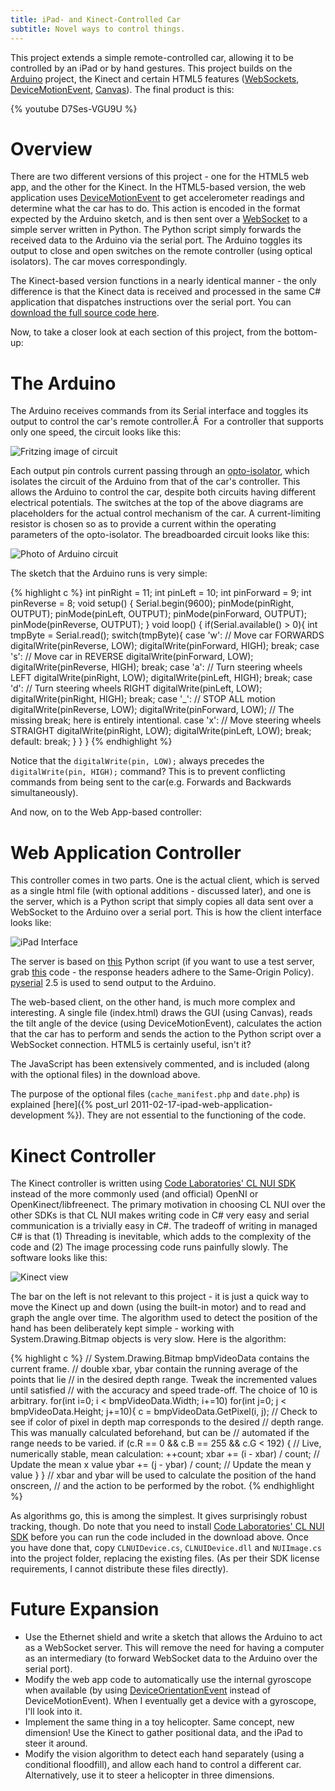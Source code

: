 ```yaml
---
title: iPad- and Kinect-Controlled Car
subtitle: Novel ways to control things.
---
```

This project extends a simple remote-controlled car, allowing it to be controlled by an iPad or by hand gestures. This project builds on the [Arduino](http://arduino.cc/) project, the Kinect and certain HTML5 features ([WebSockets](http://en.wikipedia.org/wiki/WebSockets), [DeviceMotionEvent](http://developer.apple.com/library/safari/#documentation/SafariDOMAdditions/Reference/DeviceMotionEventClassRef/DeviceMotionEvent/DeviceMotionEvent.html#//apple_ref/javascript/cl/DeviceMotionEvent), [Canvas](http://en.wikipedia.org/wiki/Canvas_element)). The final product is this:

{% youtube D7Ses-VGU9U %}

# Overview

There are two different versions of this project - one for the HTML5 web app, and the other for the Kinect. In the HTML5-based version, the web application uses [DeviceMotionEvent](http://developer.apple.com/library/safari/#documentation/SafariDOMAdditions/Reference/DeviceMotionEventClassRef/DeviceMotionEvent/DeviceMotionEvent.html#//apple_ref/javascript/cl/DeviceMotionEvent) to get accelerometer readings and determine what the car has to do. This action is encoded in the format expected by the Arduino sketch, and is then sent over a [WebSocket](http://en.wikipedia.org/wiki/WebSockets) to a simple server written in Python. The Python script simply forwards the received data to the Arduino via the serial port. The Arduino toggles its output to close and open switches on the remote controller (using optical isolators). The car moves correspondingly.

The Kinect-based version functions in a nearly identical manner - the only difference is that the Kinect data is received and processed in the same C# application that dispatches instructions over the serial port. You can [download the full source code here](http://www.gauravmanek.com/blog/wp-content/uploads/2011/03/RC_Car.zip).

Now, to take a closer look at each section of this project, from the bottom-up:

# The Arduino

The Arduino receives commands from its Serial interface and toggles its output to control the car's remote controller.Â  For a controller that supports only one speed, the circuit looks like this:

![Fritzing image of circuit](projects/img/2011-03-28-ipad-and-kinect-controlled-car/RGB_Cube_Show_lowgamma_cutout_a.png "Fritzing image of circuit")

Each output pin controls current passing through an [opto-isolator](http://en.wikipedia.org/wiki/Opto-isolator), which isolates the circuit of the Arduino from that of the car's controller. This allows the Arduino to control the car, despite both circuits having different electrical potentials. The switches at the top of the above diagrams are placeholders for the actual control mechanism of the car. A current-limiting resistor is chosen so as to provide a current within the operating parameters of the opto-isolator. The breadboarded circuit looks like this:

![Photo of Arduino circuit](projects/img/2011-03-28-ipad-and-kinect-controlled-car/DSC_5087.jpg "Photo of Arduino circuit")

The sketch that the Arduino runs is very simple:

{% highlight c %}
int pinRight = 11;
int pinLeft = 10;
int pinForward = 9;
int pinReverse = 8;
void setup() {
  Serial.begin(9600);
  pinMode(pinRight, OUTPUT);
  pinMode(pinLeft, OUTPUT);
  pinMode(pinForward, OUTPUT);
  pinMode(pinReverse, OUTPUT);
}
void loop() {
  if(Serial.available() > 0){
    int tmpByte = Serial.read();
    switch(tmpByte){
      case 'w': // Move car FORWARDS
        digitalWrite(pinReverse, LOW);
        digitalWrite(pinForward, HIGH);
        break;
      case 's': // Move car in REVERSE
        digitalWrite(pinForward, LOW);
        digitalWrite(pinReverse, HIGH);
        break;
      case 'a': // Turn steering wheels LEFT
        digitalWrite(pinRight, LOW);
        digitalWrite(pinLeft, HIGH);
        break;
      case 'd': // Turn steering wheels RIGHT
        digitalWrite(pinLeft, LOW);
        digitalWrite(pinRight, HIGH);
        break;
      case '_': // STOP ALL motion
        digitalWrite(pinReverse, LOW);
        digitalWrite(pinForward, LOW);
        // The missing break; here is entirely intentional.
      case 'x': // Move steering wheels STRAIGHT
        digitalWrite(pinRight, LOW);
        digitalWrite(pinLeft, LOW);
        break;
      default:
        break;
    }
  }
}
{% endhighlight %}

Notice that the `digitalWrite(pin, LOW);` always precedes the `digitalWrite(pin, HIGH);` command? This is to prevent conflicting commands from being sent to the car(e.g. Forwards and Backwards simultaneously).

And now, on to the Web App-based controller:

# Web Application Controller



This controller comes in two parts. One is the actual client, which is served as a single html file (with optional additions - discussed later), and one is the server, which is a Python script that simply copies all data sent over a WebSocket to the Arduino over a serial port. This is how the client interface looks like:

![iPad Interface](projects/img/2011-03-28-ipad-and-kinect-controlled-car/Untitled-1.png "iPad Interface")

The server is based on [this](http://pastebin.com/zBjN02jQ) Python script (if you want to use a test server, grab [this](http://pastebin.com/d8SDbbED) code - the response headers adhere to the Same-Origin Policy). [pyserial](http://sourceforge.net/projects/pyserial/files/pyserial/2.5/) 2.5 is used to send output to the Arduino.

The web-based client, on the other hand, is much more complex and interesting. A single file (index.html) draws the GUI (using Canvas), reads the tilt angle of the device (using DeviceMotionEvent), calculates the action that the car has to perform and sends the action to the Python script over a WebSocket connection. HTML5 is certainly useful, isn't it?

The JavaScript has been extensively commented, and is included (along with the optional files) in the download above.

The purpose of the optional files (`cache_manifest.php` and `date.php`) is explained [here]({% post_url 2011-02-17-ipad-web-application-development %}). They are not essential to the functioning of the code.

# Kinect Controller

The Kinect controller is written using [Code Laboratories' CL NUI SDK](http://codelaboratories.com/nui/) instead of the more commonly used (and official) OpenNI or OpenKinect/libfreenect. The primary motivation in choosing CL NUI over the other SDKs is that CL NUI makes writing code in C# very easy and serial communication is a trivially easy in C#. The tradeoff of writing in managed C# is that (1) Threading is inevitable, which adds to the complexity of the code and (2) The image processing code runs painfully slowly. The software looks like this:

![Kinect view](projects/img/2011-03-28-ipad-and-kinect-controlled-car/screenshot_kinect.png "Kinect view")

The bar on the left is not relevant to this project - it is just a quick way to move the Kinect up and down (using the built-in motor) and to read and graph the angle over time. The algorithm used to detect the position of the hand has been deliberately kept simple - working with System.Drawing.Bitmap objects is very slow. Here is the algorithm:

{% highlight c %}
// System.Drawing.Bitmap bmpVideoData contains the current frame.
// double xbar, ybar contain the running average of the points that lie
// 	in the desired depth range. Tweak the incremented values until satisfied
// 	with the accuracy and speed trade-off. The choice of 10 is arbitrary.
for(int i=0; i < bmpVideoData.Width; i+=10)
    for(int j=0; j < bmpVideoData.Height; j+=10){
        c = bmpVideoData.GetPixel(i, j);
        // Check to see if color of pixel in depth map corresponds to the desired
        // depth range. This was manually calculated beforehand, but can be
        // automated if the range needs to be varied.
        if (c.R == 0 && c.B == 255 && c.G < 192) {
            // Live, numerically stable, mean calculation:
            ++count;
            xbar += (i - xbar) / count; // Update the mean x value
            ybar += (j - ybar) / count; // Update the mean y value
        }
    }
// xbar and ybar will be used to calculate the position of the hand onscreen,
// and the action to be performed by the robot.
{% endhighlight %}

As algorithms go, this is among the simplest. It gives surprisingly robust tracking, though. Do note that you need to install [Code Laboratories' CL NUI SDK](http://codelaboratories.com/nui/) before you can run the code included in the download above. Once you have done that, copy `CLNUIDevice.cs`,  `CLNUIDevice.dll` and  `NUIImage.cs` into the project folder, replacing the existing files. (As per their SDK license requirements, I cannot distribute these files directly).

# Future Expansion

- Use the Ethernet shield and write a sketch that allows the Arduino to act as a WebSocket server. This will remove the need for having a computer as an intermediary (to forward WebSocket data to the Arduino over the serial port).
- Modify the web app code to automatically use the internal gyroscope when available (by using [DeviceOrientationEvent](http://dev.w3.org/geo/api/spec-source-orientation) instead of DeviceMotionEvent). When I eventually get a device with a gyroscope, I'll look into it.
- Implement the same thing in a toy helicopter. Same concept, new dimension! Use the Kinect to gather positional data, and the iPad to steer it around.
- Modify the vision algorithm to detect each hand separately (using a conditional floodfill), and allow each hand to control a different car. Alternatively, use it to steer a helicopter in three dimensions.
